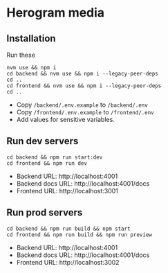 # Herogram media

## Installation

Run these

```
nvm use && npm i
cd backend && nvm use && npm i --legacy-peer-deps
cd ..
cd frontend && nvm use && npm i --legacy-peer-deps
cd ..
```

- Copy `/backend/.env.example` to `/backend/.env`
- Copy `/frontend/.env.example` to `/frontend/.env`
- Add values for sensitive variables.

## Run dev servers

```
cd backend && npm run start:dev
cd frontend && npm run dev
```

- Backend URL: http://localhost:4001
- Backend docs URL: http://localhost:4001/docs
- Frontend URL: http://localhost:3001

## Run prod servers

```
cd backend && npm run build && npm start
cd frontend && npm run build && npm run preview
```

- Backend URL: http://localhost:4001
- Backend docs URL: http://localhost:4001/docs
- Frontend URL: http://localhost:3002
